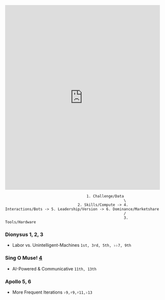 


<iframe src="https://encrypted-tbn0.gstatic.com/images?q=tbn:ANd9GcT9A5jqeeS7wUq9qga1LRyCzbRRoNr9GNKpc_Dc8NyapX2WxAPcHuWJvDG1584Znsi9K1w&usqp=CAU" width="100%" height="600px" style="border:none;"></iframe>


                                         1. Challenge/Data
                                                          \
                                     2. Skills/Compute -> 4. Interactions/Bots -> 5. Leadership/Version -> 6. Dominance/Marketshare
                                                          /
                                                          3. Tools/Hardware




### Dionysus 1, 2, 3
- Labor vs. Unintelligent-Machines `1st, 3rd, 5th, ♭♭7, 9th`
  
### Sing O Muse! [4](https://abikesa.github.io/in-the-moment/)
- AI-Powered & Communicative `11th, 13th`

### Apollo 5, 6
- More Frequent Iterations `♭9,♯9,♯11,♭13`
